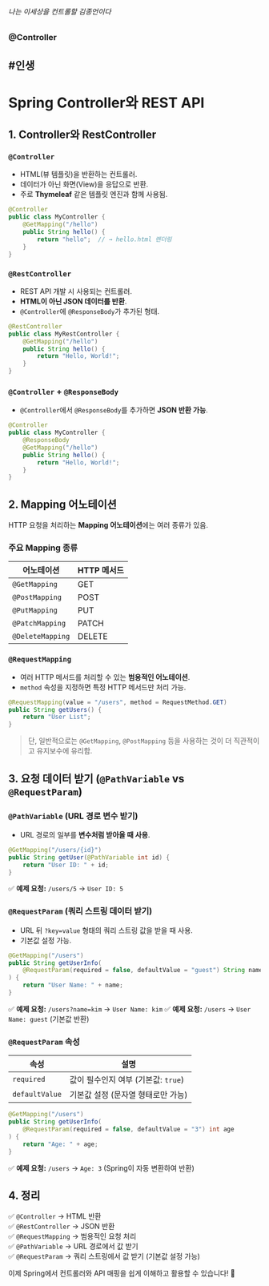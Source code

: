 ###### 나는 이세상을 컨트롤할 김종언이다
### @Controller
## #인생

# Spring Controller와 REST API

## 1. Controller와 RestController

### `@Controller`
- HTML(뷰 템플릿)을 반환하는 컨트롤러.
- 데이터가 아닌 화면(View)을 응답으로 반환.
- 주로 **Thymeleaf** 같은 템플릿 엔진과 함께 사용됨.

```java
@Controller
public class MyController {
    @GetMapping("/hello")
    public String hello() {
        return "hello";  // → hello.html 렌더링
    }
}
```

### `@RestController`
- REST API 개발 시 사용되는 컨트롤러.
- **HTML이 아닌 JSON 데이터를 반환**.
- `@Controller`에 `@ResponseBody`가 추가된 형태.

```java
@RestController
public class MyRestController {
    @GetMapping("/hello")
    public String hello() {
        return "Hello, World!";
    }
}
```

### `@Controller` + `@ResponseBody`
- `@Controller`에서 `@ResponseBody`를 추가하면 **JSON 반환 가능**.

```java
@Controller
public class MyController {
    @ResponseBody
    @GetMapping("/hello")
    public String hello() {
        return "Hello, World!";
    }
}
```

## 2. Mapping 어노테이션
HTTP 요청을 처리하는 **Mapping 어노테이션**에는 여러 종류가 있음.

### 주요 Mapping 종류

| 어노테이션        | HTTP 메서드 |
|-----------------|------------|
| `@GetMapping`    | GET        |
| `@PostMapping`   | POST       |
| `@PutMapping`    | PUT        |
| `@PatchMapping`  | PATCH      |
| `@DeleteMapping` | DELETE     |

### `@RequestMapping`
- 여러 HTTP 메서드를 처리할 수 있는 **범용적인 어노테이션**.
- `method` 속성을 지정하면 특정 HTTP 메서드만 처리 가능.

```java
@RequestMapping(value = "/users", method = RequestMethod.GET)
public String getUsers() {
    return "User List";
}
```

> 단, 일반적으로는 `@GetMapping`, `@PostMapping` 등을 사용하는 것이 더 직관적이고 유지보수에 유리함.

## 3. 요청 데이터 받기 (`@PathVariable` vs `@RequestParam`)

### `@PathVariable` (URL 경로 변수 받기)
- URL 경로의 일부를 **변수처럼 받아올 때 사용**.

```java
@GetMapping("/users/{id}")
public String getUser(@PathVariable int id) {
    return "User ID: " + id;
}
```

✅ **예제 요청:** `/users/5` → `User ID: 5`

### `@RequestParam` (쿼리 스트링 데이터 받기)
- URL 뒤 `?key=value` 형태의 쿼리 스트링 값을 받을 때 사용.
- 기본값 설정 가능.

```java
@GetMapping("/users")
public String getUserInfo(
    @RequestParam(required = false, defaultValue = "guest") String name
) {
    return "User Name: " + name;
}
```

✅ **예제 요청:** `/users?name=kim` → `User Name: kim`
✅ **예제 요청:** `/users` → `User Name: guest` (기본값 반환)

### `@RequestParam` 속성

| 속성         | 설명 |
|-------------|----------------------------------|
| `required`  | 값이 필수인지 여부 (기본값: `true`) |
| `defaultValue` | 기본값 설정 (문자열 형태로만 가능) |

```java
@GetMapping("/users")
public String getUserInfo(
    @RequestParam(required = false, defaultValue = "3") int age
) {
    return "Age: " + age;
}
```

✅ **예제 요청:** `/users` → `Age: 3` (Spring이 자동 변환하여 반환)

## 4. 정리
✅ `@Controller` → HTML 반환  
✅ `@RestController` → JSON 반환  
✅ `@RequestMapping` → 범용적인 요청 처리  
✅ `@PathVariable` → URL 경로에서 값 받기  
✅ `@RequestParam` → 쿼리 스트링에서 값 받기 (기본값 설정 가능)

이제 Spring에서 컨트롤러와 API 매핑을 쉽게 이해하고 활용할 수 있습니다! 🚀

